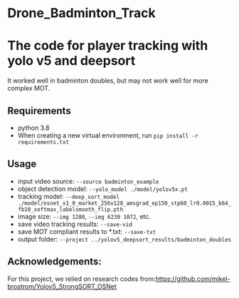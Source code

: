 # Drone_Badminton_Track

# The code for player tracking with yolo v5 and deepsort
It worked well in badminton doubles, but may not work well for more complex MOT. 

## Requirements
- python 3.8
- When creating a new virtual environment, run `pip install -r requirements.txt`

## Usage

- input video source: `--source badminton_example`
- object detection model: `--yolo_model ./model/yolov5x.pt`
- tracking model: `--deep_sort_model ./model/osnet_x1_0_market_256x128_amsgrad_ep150_stp60_lr0.0015_b64_fb10_softmax_labelsmooth_flip.pth` 
- image size: `--img 1280`, `--img 6230 1072`, etc. 
- save video tracking results: `--save-vid`
- save MOT compliant results to *.txt: `--save-txt`
- output folder: `--project ../yolov5_deepsort_results/badminton_doubles`



## Acknowledgements:
For this project, we relied on research codes from:https://github.com/mikel-brostrom/Yolov5_StrongSORT_OSNet
